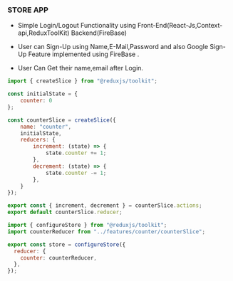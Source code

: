 ### STORE APP

- Simple Login/Logout Functionality using Front-End(React-Js,Context-api,ReduxToolKit) Backend(FireBase)

- User can Sign-Up using Name,E-Mail,Password and also Google Sign-Up Feature implemented using FireBase .

- User Can Get their name,email after Login.

```js
import { createSlice } from "@reduxjs/toolkit";

const initialState = {
    counter: 0
};

const counterSlice = createSlice({
    name: "counter",
    initialState,
    reducers: {
        increment: (state) => {
            state.counter += 1;
        },
        decrement: (state) => {
            state.counter -= 1;
        },
    }
});

export const { increment, decrement } = counterSlice.actions;
export default counterSlice.reducer;
```

```js
import { configureStore } from "@reduxjs/toolkit";
import counterReducer from "../features/counter/counterSlice";

export const store = configureStore({
  reducer: {
    counter: counterReducer,
  },
});
```